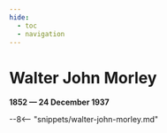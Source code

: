 ```yaml
---
hide:
  - toc
  - navigation 
---
```


# Walter John Morley

**1852 — 24 December 1937**

--8<-- "snippets/walter-john-morley.md"
